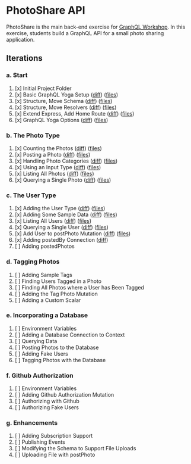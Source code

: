 PhotoShare API
===============
PhotoShare is the main back-end exercise for [GraphQL Workshop](https://www.graphqlworkshop.com). In this exercise, students build a GraphQL API for a small photo sharing application.

Iterations
---------------

### a. Start

1. [x] Initial Project Folder
2. [x] Basic GraphQL Yoga Setup ([diff](https://github.com/graphqlworkshop/photo-share-api/compare/start...step-a2)) ([files](https://github.com/graphqlworkshop/photo-share-api/tree/step-a2))
3. [x] Structure, Move Schema ([diff](https://github.com/graphqlworkshop/photo-share-api/compare/step-a2...step-a3)) ([files](https://github.com/graphqlworkshop/photo-share-api/tree/step-a3))
4. [x] Structure, Move Resolvers ([diff](https://github.com/graphqlworkshop/photo-share-api/compare/step-a3...step-a4)) ([files](https://github.com/graphqlworkshop/photo-share-api/tree/step-a4))
5. [x] Extend Express, Add Home Route ([diff](https://github.com/graphqlworkshop/photo-share-api/compare/step-a4...step-a5)) ([files](https://github.com/graphqlworkshop/photo-share-api/tree/step-a5))
6. [x] GraphQL Yoga Options ([diff](https://github.com/graphqlworkshop/photo-share-api/compare/step-a5...step-a6)) ([files](https://github.com/graphqlworkshop/photo-share-api/tree/step-a6))

### b. The Photo Type

1. [x] Counting the Photos ([diff](https://github.com/graphqlworkshop/photo-share-api/compare/step-a6...step-b1)) 
([files](https://github.com/graphqlworkshop/photo-share-api/tree/step-b1))
2. [x] Posting a Photo ([diff](https://github.com/graphqlworkshop/photo-share-api/compare/step-b1...step-b2)) ([files](https://github.com/graphqlworkshop/photo-share-api/tree/step-b2))
3. [x] Handling Photo Categories ([diff](https://github.com/graphqlworkshop/photo-share-api/compare/step-b2...step-b3)) ([files](https://github.com/graphqlworkshop/photo-share-api/tree/step-b3))
4. [x] Using an Input Type ([diff](https://github.com/graphqlworkshop/photo-share-api/compare/step-b3...step-b4)) ([files](https://github.com/graphqlworkshop/photo-share-api/tree/step-b4))
5. [x] Listing All Photos ([diff](https://github.com/graphqlworkshop/photo-share-api/compare/step-b4...step-b5)) ([files](https://github.com/graphqlworkshop/photo-share-api/tree/step-b5))
6. [x] Querying a Single Photo ([diff](https://github.com/graphqlworkshop/photo-share-api/compare/step-b5...step-b6)) ([files](https://github.com/graphqlworkshop/photo-share-api/tree/step-b6))

### c. The User Type

1. [x] Adding the User Type ([diff](https://github.com/graphqlworkshop/photo-share-api/compare/step-b6...step-c1)) ([files](https://github.com/graphqlworkshop/photo-share-api/tree/step-c1))
2. [x] Adding Some Sample Data ([diff](https://github.com/graphqlworkshop/photo-share-api/compare/step-c1...step-c2)) ([files](https://github.com/graphqlworkshop/photo-share-api/tree/step-c1))
3. [x] Listing All Users ([diff](https://github.com/graphqlworkshop/photo-share-api/compare/step-c2...step-c3)) ([files](https://github.com/graphqlworkshop/photo-share-api/tree/step-c3))
4. [x] Querying a Single User ([diff](https://github.com/graphqlworkshop/photo-share-api/compare/step-c3...step-c4)) ([files](https://github.com/graphqlworkshop/photo-share-api/tree/step-c4))
5. [x] Add User to postPhoto Mutation ([diff](https://github.com/graphqlworkshop/photo-share-api/compare/step-c4...step-c5)) ([files](https://github.com/graphqlworkshop/photo-share-api/tree/step-c5))
6. [x] Adding postedBy Connection ([diff](https://github.com/graphqlworkshop/photo-share-api/compare/step-c5...step-c6)) 
7. [ ] Adding postedPhotos

### d. Tagging Photos

1. [ ] Adding Sample Tags 
2. [ ] Finding Users Tagged in a Photo
3. [ ] Finding All Photos where a User has Been Tagged 
4. [ ] Adding the Tag Photo Mutation 
5. [ ] Adding a Custom Scalar 

### e. Incorporating a Database

1. [ ] Environment Variables 
2. [ ] Adding a Database Connection to Context 
3. [ ] Querying Data 
4. [ ] Posting Photos to the Database 
5. [ ] Adding Fake Users 
6. [ ] Tagging Photos with the Database 

### f. Github Authorization

1. [ ] Environment Variables 
2. [ ] Adding Github Authorization Mutation 
3. [ ] Authorizing with Github 
4. [ ] Authorizing Fake Users

### g. Enhancements

1. [ ] Adding Subscription Support 
2. [ ] Publishing Events 
3. [ ] Modifying the Schema to Support File Uploads
4. [ ] Uploading File with postPhoto 